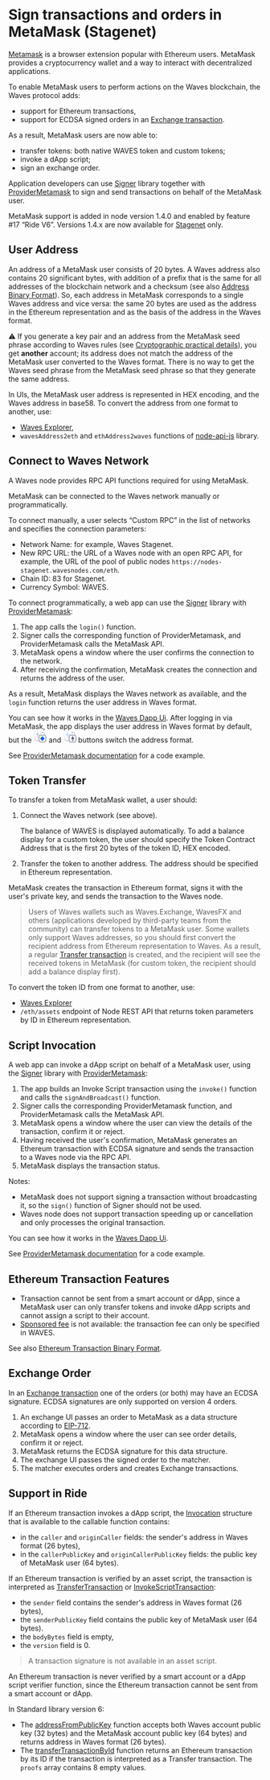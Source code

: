 # Sign transactions and orders in MetaMask (Stagenet)

[Metamask](https://metamask.io/) is a browser extension popular with Ethereum users. MetaMask provides a cryptocurrency wallet and a way to interact with decentralized applications.

To enable MetaMask users to perform actions on the Waves blockchain, the Waves protocol adds:
* support for Ethereum transactions,
* support for ECDSA signed orders in an [Exchange transaction](/en/blockchain/transaction-type/exchange-transaction).

As a result, MetaMask users are now able to:
* transfer tokens:  both native WAVES token and custom tokens;
* invoke a dApp script;
* sign an exchange order.

Application developers can use [Signer](/en/building-apps/waves-api-and-sdk/client-libraries/signer) library together with [ProviderMetamask](https://github.com/wavesplatform/provider-metamask) to sign and send transactions on behalf of the MetaMask user.

MetaMask support is added in node version 1.4.0 and enabled by feature #17 “Ride V6”. Versions 1.4.x are now available for [Stagenet](/en/blockchain/blockchain-network/) only.

## User Address

An address of a MetaMask user consists of 20 bytes. A Waves address also contains 20 significant bytes, with addition of a prefix that is the same for all addresses of the blockchain network and a checksum (see also [Address Binary Format](/en/blockchain/binary-format/address-binary-format)). So, each address in MetaMask corresponds to a single Waves address and vice versa: the same 20 bytes are used as the address in the Ethereum representation and as the basis of the address in the Waves format.

:warning: If you generate a key pair and an address from the MetaMask seed phrase according to Waves rules (see [Cryptographic practical details](/en/blockchain/waves-protocol/cryptographic-practical-details)), you get **another** account; its address does not match the address of the MetaMask user converted to the Waves format. There is no way to get the Waves seed phrase from the MetaMask seed phrase so that they generate the same address.

In UIs, the MetaMask user address is represented in HEX encoding, and the Waves address in base58. To convert the address from one format to another, use:
* [Waves Explorer](https://stagenet.wavesexplorer.com/converters),
* `wavesAddress2eth` and `ethAddress2waves` functions of [node-api-js](https://github.com/wavesplatform/node-api-js) library.

## Connect to Waves Network

A Waves node provides RPC API functions required for using MetaMask.

MetaMask can be connected to the Waves network manually or programmatically.

To connect manually, a user selects “Custom RPC” in the list of networks and specifies the connection parameters:

* Network Name: for example, Waves Stagenet.
* New RPC URL: the URL of a Waves node with an open RPC API, for example, the URL of the pool of public nodes `https://nodes-stagenet.wavesnodes.com/eth`.
* Chain ID: 83 for Stagenet.
* Currency Symbol: WAVES.

To connect programmatically, a web app can use the [Signer](/en/building-apps/waves-api-and-sdk/client-libraries/signer) library with [ProviderMetamask](https://github.com/wavesplatform/provider-metamask):
1. The app calls the `login()` function.
2. Signer calls the corresponding function of ProviderMetamask, and ProviderMetamask calls the MetaMask API.
3. MetaMask opens a window where the user confirms the connection to the network.
4. After receiving the confirmation, MetaMask creates the connection and returns the address of the user.

As a result, MetaMask displays the Waves network as available, and the `login` function returns the user address in Waves format.

You can see how it works in the [Waves Dapp Ui](https://dev-dapps.wavesplatform.com). After logging in via MetaMask, the app displays the user address in Waves format by default, but the ![](./_assets/waves-addr-button.png) and ![](./_assets/eth-addr-button.png) buttons switch the address format.

See [ProviderMetamask documentation](https://github.com/wavesplatform/provider-metamask/blob/master/README.md) for a code example.

## Token Transfer

To transfer a token from MetaMask wallet, a user should:

1. Connect the Waves network (see above).

   The balance of WAVES is displayed automatically. To add a balance display for a custom token, the user should specify the Token Contract Address that is the first 20 bytes of the token ID, HEX encoded.

2. Transfer the token to another address. The address should be specified in Ethereum representation.

MetaMask creates the transaction in Ethereum format, signs it with the user's private key, and sends the transaction to the Waves node.

> Users of Waves wallets such as Waves.Exchange, WavesFX and others (applications developed by third-party teams from the community) can transfer tokens to a MetaMask user. Some wallets only support Waves addresses, so you should first convert the recipient address from Ethereum representation to Waves. As a result, a regular [Transfer transaction](/en/blockchain/transaction-type/transfer-transaction) is created, and the recipient will see the received tokens in MetaMask (for custom token, the recipient should add a balance display first).

To convert the token ID from one format to another, use:
* [Waves Explorer](https://stagenet.wavesexplorer.com/converters)
* `/eth/assets` endpoint of Node REST API that returns token parameters by ID in Ethereum representation.

## Script Invocation

A web app can invoke a dApp script on behalf of a MetaMask user, using the [Signer](/en/building-apps/waves-api-and-sdk/client-libraries/signer) library with [ProviderMetamask](https://github.com/wavesplatform/provider-metamask):

1. The app builds an Invoke Script transaction using the `invoke()` function and calls the `signAndBroadcast()` function.
2. Signer calls the corresponding ProviderMetamask function, and ProviderMetamask calls the MetaMask API.
3. MetaMask opens a window where the user can view the details of the transaction, confirm it or reject.
4. Having received the user's confirmation, MetaMask generates an Ethereum transaction with ECDSA signature and sends the transaction to a Waves node via the RPC API.
5. MetaMask displays the transaction status.

Notes:
- MetaMask does not support signing a transaction without broadcasting it, so the `sign()` function of Signer should not be used.
- Waves node does not support transaction speeding up or cancellation and only processes the original transaction.

You can see how it works in the [Waves Dapp Ui](https://dev-dapps.wavesplatform.com).

See [ProviderMetamask documentation](https://github.com/wavesplatform/provider-metamask/blob/master/README.md) for a code example.

## Ethereum Transaction Features

* Transaction cannot be sent from a smart account or dApp, since a MetaMask user can only transfer tokens and invoke dApp scripts and cannot assign a script to their account.
* [Sponsored fee](/en/blockchain/waves-protocol/sponsored-fee) is not available: the transaction fee can only be specified in WAVES.

See also [Ethereum Transaction Binary Format](/en/blockchain/binary-format/transaction-binary-format/ethereum-transaction-binary-format).

## Exchange Order

In an [Exchange transaction](/en/blockchain/transaction-type/exchange-transaction) one of the orders (or both) may have an ECDSA signature. ECDSA signatures are only supported on version 4 orders.

1. An exchange UI passes an order to MetaMask as a data structure according to [EIP-712](https://eips.ethereum.org/EIPS/eip-712).
2. MetaMask opens a window where the user can see order details, confirm it or reject.
3. MetaMask returns the ECDSA signature for this data structure.
4. The exchange UI passes the signed order to the matcher.
5. The matcher executes orders and creates Exchange transactions.

## Support in Ride

If an Ethereum transaction invokes a dApp script, the [Invocation](/en/ride/structures/common-structures/invocation) structure that is available to the callable function contains:
- in the `caller` and `originCaller` fields: the sender's address in Waves format (26 bytes),
- in the `callerPublicKey` and `originCallerPublicKey` fields: the public key of MetaMask user (64 bytes).

If an Ethereum transaction is verified by an asset script, the transaction is interpreted as [TransferTransaction](/en/ride/structures/transaction-structures/transfer-transaction) or [InvokeScriptTransaction](/en/ride/structures/transaction-structures/invoke-script-transaction):
- the `sender` field contains the sender's address in Waves format (26 bytes),
- the `senderPublicKey` field contains the public key of MetaMask user (64 bytes).
- the `bodyBytes` field is empty,
- the `version` field is 0.

> A transaction signature is not available in an asset script.

An Ethereum transaction is never verified by a smart account or a dApp script verifier function, since the Ethereum transaction cannot be sent from a smart account or dApp.

In Standard library version 6:

* The [addressFromPublicKey](/en/ride/v6/functions/built-in-functions/converting-functions#addressfrompublickey-bytevector-address) function accepts both Waves account public key (32 bytes) and the MetaMask account public key (64 bytes) and returns address in Waves format (26 bytes).
* The [transferTransactionById](/en/ride/functions/built-in-functions/blockchain-functions#transtransactionbyid) function returns an Ethereum transaction by its ID if the transaction is interpreted as a Transfer transaction. The `proofs` array contains 8 empty values.
